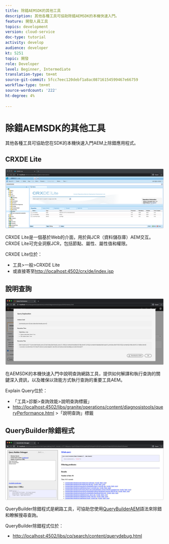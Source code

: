 ```yaml
---
title: 除錯AEMSDK的其他工具
description: 其他各種工具可協助除錯AEMSDK的本機快速入門。
feature: 開發人員工具
topics: development
version: cloud-service
doc-type: tutorial
activity: develop
audience: developer
kt: 5251
topic: 開發
role: Developer
level: Beginner, Intermediate
translation-type: tm+mt
source-git-commit: 5fcc7eec120debf1a8ac08716154599467e66759
workflow-type: tm+mt
source-wordcount: '222'
ht-degree: 4%

---
```



# 除錯AEMSDK的其他工具

其他各種工具可協助您在SDK的本機快速入門AEM上除錯應用程式。

## CRXDE Lite

![CRXDE Lite](./assets/other-tools/crxde-lite.png)

CRXDE Lite是一個基於Web的介面，用於與JCR（資料儲存庫）AEM交互。 CRXDE Lite可完全洞察JCR，包括節點、屬性、屬性值和權限。

CRXDE Lite位於：

+ 工具>一般>CRXDE Lite
+ 或直接寄至[http://localhost:4502/crx/de/index.jsp](http://localhost:4502/crx/de/index.jsp)

## 說明查詢

![說明查詢](./assets/other-tools/explain-query.png)

在AEMSDK的本機快速入門中說明查詢網路工具，提供如何解譯和執行查詢的關鍵深入資訊，以及確保以效能方式執行查詢的重要工具AEM。

Explain Query位於：

+ 「工具>診斷>查詢效能>說明查詢標籤」
+ [http://localhost:4502/libs/granite/operations/content/diagnosistools/queryPerformance.html](http://localhost:4502/libs/granite/operations/content/diagnosistools/queryPerformance.html) >「說明查詢」標籤

## QueryBuilder除錯程式

![QueryBuilder除錯程式](./assets/other-tools/query-debugger.png)

QueryBuilder除錯程式是網路工具，可協助您使用[QueryBuilderAEM](https://docs.adobe.com/content/help/en/experience-manager-65/developing/platform/query-builder/querybuilder-api.html)語法來除錯和瞭解搜尋查詢。

QueryBuilder除錯程式位於：

+ [http://localhost:4502/libs/cq/search/content/querydebug.html](http://localhost:4502/libs/cq/search/content/querydebug.html)

